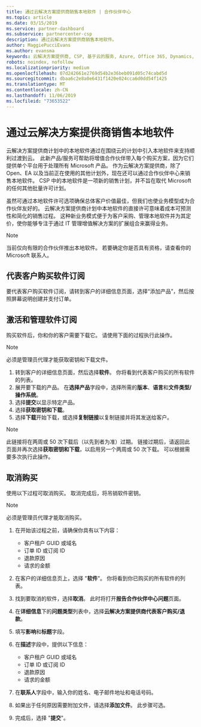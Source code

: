 ```yaml
---
title: 通过云解决方案提供商销售本地软件 | 合作伙伴中心
ms.topic: article
ms.date: 03/15/2019
ms.service: partner-dashboard
ms.subservice: partnercenter-csp
description: 通过云解决方案提供商销售本地软件。
author: MaggiePucciEvans
ms.author: evansma
keywords: 云解决方案提供商, CSP, 基于云的服务, Azure, Office 365, Dynamics, CSP 合作伙伴, 通过云解决方案提供商计划销售, 直接合作伙伴, 直接云解决方案提供商合作伙伴, 间接云解决方案提供商经销商, 直接云解决方案提供商, 间接云解决方案提供商, 直接模式, 间接模式, 间接经销商, 间接提供商, 提供商, 分销商, 云解决方案提供商计划
robots: noindex, nofollow
ms.localizationpriority: medium
ms.openlocfilehash: 07d242661e2769d54b2e36beb091d05c74cabd5d
ms.sourcegitcommit: dbaa6c2e8a0e6431f1420e024cca6d0dd54f1425
ms.translationtype: MT
ms.contentlocale: zh-CN
ms.lasthandoff: 11/06/2019
ms.locfileid: "73653522"
---
```

# <a name="sell-on-premise-software-through-csp"></a>通过云解决方案提供商销售本地软件

云解决方案提供商计划中的本地软件通过在围绕云的计划中引入本地软件来支持顺利过渡到云。  此新产品/服务可帮助将增值合作伙伴带入每个购买方案，因为它们提供单个平台用于处理所有 Microsoft 产品。 作为云解决方案提供商，除了 Open、EA 以及当前正在使用的其他计划外，现在还可以通过合作伙伴中心来销售本地软件。 CSP 中的本地软件是一项新的销售计划，并不旨在取代 Microsoft 的任何其他批量许可计划。 
 
虽然可通过本地软件许可选项确保总体客户价值最佳，但我们也使业务模型成为合作伙伴友好的。 云解决方案提供商计划中本地软件的直接许可意味着成本可预测性和简化的销售过程。 这种新业务模式便于为客户采购、管理本地软件并为其定价，使你能够专注于通过 IT 管理增值解决方案的扩展组合来赢得业务。 

>[!NOTE]
>当前仅向有限的合作伙伴推出本地软件。 若要确定你是否具有资格，请查看你的 Microsoft 联系人。 


## <a name="buy-software-subscriptions-on-behalf-of-customers"></a>代表客户购买软件订阅

要代表客户购买软件订阅，请转到客户的详细信息页面，选择“添加产品”，然后按照屏幕说明创建并支付订单。

## <a name="activate-and-manage-software-subscriptions"></a>激活和管理软件订阅

购买软件后，你和你的客户需要下载它。 请使用下面的过程执行此操作。 

>[!NOTE]
>必须是管理员代理才能获取密钥和下载文件。 

1. 转到客户的详细信息页面，然后选择**软件**。 你将看到代表客户购买的所有软件的列表。 
2.  展开要下载的产品。 在**选择产品**字段中，选择所需的**版本**、**语言**和**文件类型/操作系统**。 
3.  选择**提交**以显示特定产品。 
4.  选择**获取密钥和下载**。 
5.  选择**下载**开始下载，或选择**复制链接**以复制链接并将其发送给客户。 

>[!NOTE]
>此链接将在两周或 50 次下载后（以先到者为准）过期。 链接过期后，请返回此页面并再次选择**获取密钥和下载**，以启用另一个两周或 50 次下载。 可以根据需要多次执行此操作。 


## <a name="cancel-a-purchase"></a>取消购买
使用以下过程可取消购买。 取消完成后，将吊销软件密钥。 

>[!NOTE]
>必须是管理员代理才能取消购买。 

1.  在开始该过程之前，请确保你具有以下内容： 
    -   客户租户 GUID 或域名
    -   订单 ID 或订阅 ID
    -   退款原因
    -   请求的金额

2.  在客户的详细信息页上，选择 "**软件**"。 你将看到你已购买的所有软件的列表。 

3.  找到要取消的软件，选择**取消**。 此时将打开**报告合作伙伴中心问题**页面。 

4.  在**详细信息**下的**问题类型**列表中，选择**云解决方案提供商代表客户购买/退款**。

5.  填写**影响**和**标题**字段。 

6.  在**描述**字段中，提供以下信息： 
    -   客户租户 GUID 或域名
    -   订单 ID 或订阅 ID
    -   退款原因
    -   请求的金额

7.  在**联系人**字段中，输入你的姓名、电子邮件地址和电话号码。 

8.  如果出于任何原因需要附加文件，请选择**添加文件**。 此步骤可选。 

9.  完成后，选择 "**提交**"。